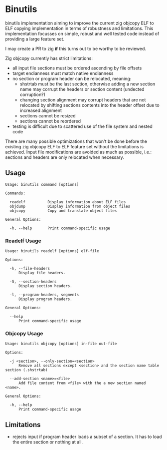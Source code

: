 # Binutils

binutils implementation aiming to improve the current zig objcopy ELF to ELF copying implementation in terms of robustness and limitations.
This implementation focusses on simple, robust and well tested code instead of providing a large feature set.

I may create a PR to zig **if** this turns out to be worthy to be reviewed.

Zig objcopy currently has strict limitations:

* all input file sections must be ordered ascending by file offsets
* target endianness must match native endianness
* no section or program header can be relocated, meaning:
    * shstrtab must be the last section, otherwise adding a new section name may corrupt the headers or section content (undected corruption?)
    * changing section alignment may corrupt headers that are not relocated by shifting sections contents into the header offset due to increased alignment
    * sections cannot be resized
    * sections cannot be reordered
* testing is difficult due to scattered use of the file system and nested code

There are many possible optimizations that won't be done before the existing zig objcopy ELF to ELF feature set without the limitations is achieved.
Input file modifications are avoided as much as possible, i.e.: sections and headers are only relocated when necessary.

## Usage

```
Usage: binutils command [options]

Commands:

  readelf          Display information about ELF files
  objdump          Display information from object files
  objcopy          Copy and translate object files

General Options:

  -h, --help       Print command-specific usage
```

### Readelf Usage

```
Usage: binutils readelf [options] elf-file

Options:

  -h, --file-headers
      Display file headers.

  -S, --section-headers
      Display section headers.

  -l, --program-headers, segments
      Display program headers.

General Options:

  --help
      Print command-specific usage

```

### Objcopy Usage

```
Usage: binutils objcopy [options] in-file out-file

Options:

  -j <section>, --only-section=<section>
      Remove all sections except <section> and the section name table section (.shstrtab)

  --add-section <name>=<file>
      Add file content from <file> with the a new section named <name>.

General Options:

  -h, --help
      Print command-specific usage

```

## Limitations

* rejects input if program header loads a subset of a section. It has to load the entire section or nothing at all.

